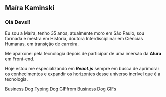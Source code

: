 ## Maíra Kaminski

### Olá Devs!!

Eu sou a Maíra, tenho 35 anos, atualmente moro em São Paulo, sou formada e mestra em História, doutora Interdisciplinar em Ciências Humanas, em transição de carreira.

Me apaixonei pela tecnologia depois de participar de uma imersão da **Alura** em Front-end.

Hoje estou me especializando em ***React.js*** sempre em busca de aprimorar os conhecimentos e expandir os horizontes desse universo incrível que é a tecnologia.

<div class="tenor-gif-embed" data-postid="16434065" data-share-method="host" data-aspect-ratio="0.5625" data-width="100%"><a href="https://tenor.com/view/business-dog-typing-dog-cute-pet-busy-working-gif-16434065">Business Dog Typing Dog GIF</a>from <a href="https://tenor.com/search/business+dog-gifs">Business Dog GIFs</a></div> <script type="text/javascript" async src="https://tenor.com/embed.js"></script>

<!--
**maikaminski/maikaminski** is a ✨ _special_ ✨ repository because its `README.md` (this file) appears on your GitHub profile.

Here are some ideas to get you started:

- 🔭 I’m currently working on ...
- 🌱 I’m currently learning ...
- 👯 I’m looking to collaborate on ...
- 🤔 I’m looking for help with ...
- 💬 Ask me about ...
- 📫 How to reach me: ...
- 😄 Pronouns: ...
- ⚡ Fun fact: ...
-->
